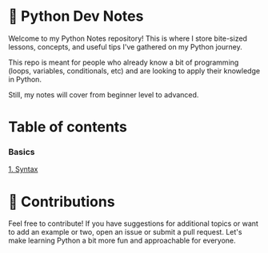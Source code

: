 # 🐍 Python Dev Notes

Welcome to my Python Notes repository! This is where I store bite-sized lessons, concepts, and useful tips I've gathered on my Python journey.

This repo is meant for people who already know a bit of programming (loops, variables, conditionals, etc) and are looking to apply their knowledge in Python.

Still, my notes will cover from beginner level to advanced.

# Table of contents

### Basics

[1. Syntax](1.%20Basics/1.%20Syntax.md)

# 🙌 Contributions

Feel free to contribute! If you have suggestions for additional topics or want to add an example or two, open an issue or submit a pull request. Let's make learning Python a bit more fun and approachable for everyone.
